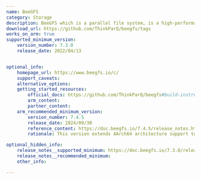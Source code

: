 ```yaml
---
name: BeeGFS
category: Storage
description: BeeGFS which is a parallel file system, is a high-performance, scalable file system designed to handle large amounts of data efficiently. 
download_url: https://github.com/ThinkParQ/beegfs/tags
works_on_arm: true
supported_minimum_version:
    version_number: 7.3.0
    release_date: 2022/04/13


optional_info:
    homepage_url: https://www.beegfs.io/c/
    support_caveats:
    alternative_options:
    getting_started_resources:
        official_docs: https://github.com/ThinkParQ/beegfs#build-instructions
        arm_content:
        partner_content:
    arm_recommended_minimum_version:
        version_number: 7.4.5
        release_date: 2024/09/30
        reference_content: https://doc.beegfs.io/7.4.5/release_notes.html
        rationale: This version extends AArch64 architecture support to Ubuntu 24.04 by providing official beeGFS packages for AArch64. Prior supported distributions are RHEL 8 and 9 (packages can also be used on RockyLinux and Alma Linux), SLES 15, Debian 10, 11 and 12, Ubuntu 18.04, 20.04 and 22.04.

optional_hidden_info:
    release_notes__supported_minimum: https://doc.beegfs.io/7.3.0/release_notes.html
    release_notes__recommended_minimum:
    other_info:

---
```



